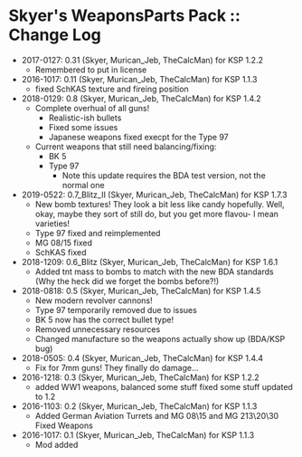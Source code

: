 # Skyer's WeaponsParts Pack :: Change Log

* 2017-0127: 0.31 (Skyer, Murican_Jeb, TheCalcMan) for KSP 1.2.2
	+ Remembered to put in license
* 2016-1017: 0.11 (Skyer, Murican_Jeb, TheCalcMan) for KSP 1.1.3
	+ fixed SchKAS texture and fireing position
* 2018-0129: 0.8 (Skyer, Murican_Jeb, TheCalcMan) for KSP 1.4.2
	+ Complete overhual of all guns!
		- Realistic-ish bullets
		- Fixed some issues
		- Japanese weapons fixed execpt for the Type 97
	+ Current weapons that still need balancing/fixing:
		- BK 5
		- Type 97
			- Note this update requires the BDA test version, not the normal one
* 2019-0522: 0.7_Blitz_II (Skyer, Murican_Jeb, TheCalcMan) for KSP 1.7.3
	+ New bomb textures! They look a bit less like candy hopefully. Well, okay, maybe they sort of still do, but you get more flavou- I mean varieties!
	+ Type 97 fixed and reimplemented
	+ MG 08/15 fixed
	+ SchKAS fixed
* 2018-1209: 0.6_Blitz (Skyer, Murican_Jeb, TheCalcMan) for KSP 1.6.1
	+ Added tnt mass to bombs to match with the new BDA standards (Why the heck did we forget the bombs before?!)
* 2018-0818: 0.5 (Skyer, Murican_Jeb, TheCalcMan) for KSP 1.4.5
	+ New modern revolver cannons!
	+ Type 97 temporarily removed due to issues
	+ BK 5 now has the correct bullet type!
	+ Removed unnecessary resources
	+ Changed manufacture so the weapons actually show up (BDA/KSP bug)
* 2018-0505: 0.4 (Skyer, Murican_Jeb, TheCalcMan) for KSP 1.4.4
	+ Fix for 7mm guns! They finally do damage...
* 2016-1218: 0.3 (Skyer, Murican_Jeb, TheCalcMan) for KSP 1.2.2
	+ added WW1 weapons, balanced some stuff fixed some stuff updated to 1.2
* 2016-1103: 0.2 (Skyer, Murican_Jeb, TheCalcMan) for KSP 1.1.3
	+ Added German Aviation Turrets and MG 08\15 and MG 213\20\30 Fixed Weapons
* 2016-1017: 0.1 (Skyer, Murican_Jeb, TheCalcMan) for KSP 1.1.3
	+ Mod added

